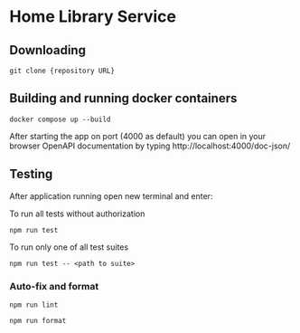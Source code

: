 # Home Library Service

## Downloading

```
git clone {repository URL}
```

## Building and running docker containers

```
docker compose up --build
```

After starting the app on port (4000 as default) you can open
in your browser OpenAPI documentation by typing http://localhost:4000/doc-json/

## Testing

After application running open new terminal and enter:

To run all tests without authorization

```
npm run test
```

To run only one of all test suites

```
npm run test -- <path to suite>
```

### Auto-fix and format

```
npm run lint
```

```
npm run format
```